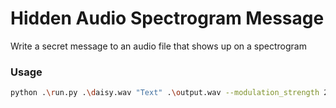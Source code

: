 # Hidden Audio Spectrogram Message
Write a secret message to an audio file that shows up on a spectrogram

### Usage
```sh
python .\run.py .\daisy.wav "Text" .\output.wav --modulation_strength 20 --gain_db 20
```